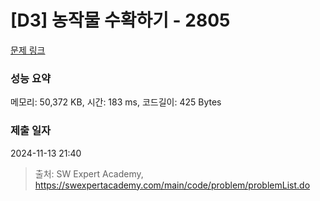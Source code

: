 # [D3] 농작물 수확하기 - 2805 

[문제 링크](https://swexpertacademy.com/main/code/problem/problemDetail.do?contestProbId=AV7GLXqKAWYDFAXB) 

### 성능 요약

메모리: 50,372 KB, 시간: 183 ms, 코드길이: 425 Bytes

### 제출 일자

2024-11-13 21:40



> 출처: SW Expert Academy, https://swexpertacademy.com/main/code/problem/problemList.do